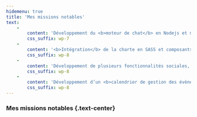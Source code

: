 ```yaml
---
hidemenu: true
title: 'Mes missions notables'
text:
    -
        content: 'Développement du <b>moteur de chat</b> en Nodejs et moteur <b>client websocket</b> sur le front.'
        css_suffix: wp-7
    -
        content: '<b>Intégration</b> de la charte en SASS et composants Js (modal, tooltip, …)'
        css_suffix: wp-8
    -
        content: 'Développement de plusieurs fonctionnalités sociales, coté <b>back-end</b> (commentaire, timeline de mes événements favoris, formulaire de profil, etc.)'
        css_suffix: wp-8
    -
        content: 'Développement d’un <b>calendrier de gestion des évènements</b>. Les évènements étaient consommés depuis un Webservice de la fnac, et l’idée ici était de pouvoir avoir une vue rapide chronologique pour une édition rapide (masquer, édition du titre, etc.)'
        css_suffix: wp-8
---
```


### Mes missions notables {.text-center}